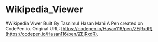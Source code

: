 # Wikipedia_Viewer
 #Wikipedia Viwer Built By Tasnimul Hasan Mahi A Pen created on CodePen.io. Original URL: [https://codepen.io/Hasan116/pen/ZEjRxdR](https://codepen.io/Hasan116/pen/ZEjRxdR).

